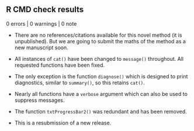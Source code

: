 ## R CMD check results

0 errors | 0 warnings | 0 note

* There are no references/citations available for this novel method (it is 
unpublished). But we are going to submit the maths of the method as a new 
manuscript soon.

* All instances of `cat()` have been changed to `message()` throughout. All 
requested functions have been fixed.

* The only exception is the function `diagnose()` which is designed to print 
diagnostics, similar to `summary()`, so this retains `cat()`.

* Nearly all functions have a `verbose` argument which can also be used to 
suppress messages.

* The function `txtProgressBar2()` was redundant and has been removed.

* This is a resubmission of a new release.
